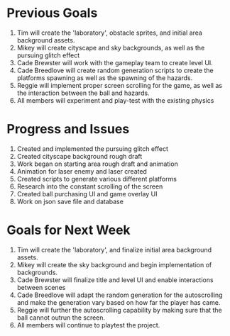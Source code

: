 # Previous Goals
1. Tim will create the 'laboratory', obstacle sprites, and initial area background assets.
2. Mikey will create cityscape and sky backgrounds, as well as the pursuing glitch effect
3. Cade Brewster will work with the gameplay team to create level UI.
4. Cade Breedlove will create random generation scripts to create the platforms spawning as well as the spawning of the hazards.
5. Reggie will implement proper screen scrolling for the game, as well as the interaction between the ball and hazards.
6. All members will experiment and play-test with the existing physics

# Progress and Issues
1. Created and implemented the pursuing glitch effect
2. Created cityscape background rough draft
3. Work began on starting area rough draft and animation
4. Animation for laser enemy and laser created
5. Created scripts to generate various different platforms
6. Research into the constant scrolling of the screen
7. Created ball purchasing UI and game overlay UI
8. Work on json save file and database

# Goals for Next Week
1. Tim will create the 'laboratory', and finalize initial area background assets.
2. Mikey will create the sky background and begin implementation of backgrounds.
3. Cade Brewster will finalize title and level UI and enable interactions between scenes
4. Cade Breedlove will adapt the random generation for the autoscrolling and make the generation vary based on how far the player has came.
5. Reggie will further the autoscrolling capability by making sure that the ball cannot outrun the screen.
6. All members will continue to playtest the project.
